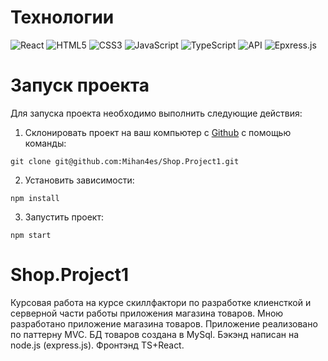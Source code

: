 # Технологии

![React](https://img.shields.io/badge/-React-61daf8?logo=react&logoColor=black)
![HTML5](https://img.shields.io/badge/-HTML5-e34f26?logo=html5&logoColor=white)
![CSS3](https://img.shields.io/badge/-CSS3-1572b6?logo=css3&logoColor=white)
![JavaScript](https://img.shields.io/badge/-JavaScript-f7df1e?logo=javaScript&logoColor=black)
![TypeScript](https://img.shields.io/badge/-TypeScript-f7df1e?logo=typeScript&logoColor=black)
![API](https://img.shields.io/badge/-api-yellow)
![Epxress.js](https://img.shields.io/badge/-express.js-yellow)


# Запуск проекта

Для запуска проекта необходимо выполнить следующие действия:
1. Склонировать проект на ваш компьютер с [Github](https://github.com/Mihan4es/Shop.Project1) с помощью команды:
```
git clone git@github.com:Mihan4es/Shop.Project1.git
```
2. Установить зависимости:
```
npm install
```
3. Запустить проект:
```
npm start
```
# Shop.Project1

Курсовая работа на курсе скиллфактори по разработке клиенсткой и серверной части работы приложения магазина товаров.
Мною разработано приложение магазина товаров. Приложение реализовано по паттерну MVC. БД товаров создана в MySql. Бэкэнд написан на node.js (express.js). Фронтэнд TS+React.

